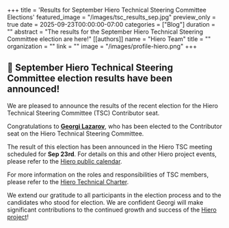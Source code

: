+++
title = 'Results for September Hiero Technical Steering Committee Elections'
featured_image = "/images/tsc_results_sep.jpg"
preview_only = true
date = 2025-09-23T00:00:00-07:00
categories = ["Blog"]
duration = ""
abstract = "The results for the September Hiero Technical Steering Committee election are here!"
[[authors]]
name = "Hiero Team"
title = ""
organization = ""
link = ""
image = "/images/profile-hiero.png"
+++

## 📣 September Hiero Technical Steering Committee election results have been announced!

We are pleased to announce the results of the recent election for the Hiero Technical Steering Committee (TSC) Contributor seat.

Congratulations to [**Georgi Lazarov**](https://github.com/georgi-l95), who has been elected to the Contributor seat on the Hiero Technical Steering Committee.

The result of this election has been announced in the Hiero TSC meeting scheduled for **Sep 23rd**. For details on this and other Hiero project events, please refer to the [Hiero public calendar](https://zoom-lfx.platform.linuxfoundation.org/meetings/hiero?view=week).

For more information on the roles and responsibilities of TSC members, please refer to the [Hiero Technical Charter](https://github.com/hiero-ledger/hiero/blob/main/technical-charter.md).

We extend our gratitude to all participants in the election process and to the candidates who stood for election. We are confident Georgi will make significant contributions to the continued growth and success of the [Hiero project](https://github.com/hiero-ledger)!
